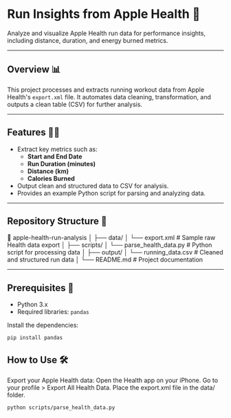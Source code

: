# Run Insights from Apple Health 🚀

Analyze and visualize Apple Health run data for performance insights, including distance, duration, and energy burned metrics.

---

## Overview 📊
This project processes and extracts running workout data from Apple Health's `export.xml` file. It automates data cleaning, transformation, and outputs a clean table (CSV) for further analysis.

---

## Features 🏃‍♂️
- Extract key metrics such as:
  - **Start and End Date**
  - **Run Duration (minutes)**
  - **Distance (km)**
  - **Calories Burned**
- Output clean and structured data to CSV for analysis.
- Provides an example Python script for parsing and analyzing data.

---

## Repository Structure 📁
📂 apple-health-run-analysis │ 
├── data/ 
│ └── export.xml # Sample raw Health data export 
│ ├── scripts/ 
│ └── parse_health_data.py # Python script for processing data 
│ ├── output/ 
│ └── running_data.csv # Cleaned and structured run data 
│ └── README.md # Project documentation


---

## Prerequisites 🔧
- Python 3.x
- Required libraries: `pandas`

Install the dependencies:
```bash
pip install pandas
```
## How to Use 🛠️
Export your Apple Health data:
Open the Health app on your iPhone.
Go to your profile > Export All Health Data.
Place the export.xml file in the data/ folder.

```
python scripts/parse_health_data.py
```
